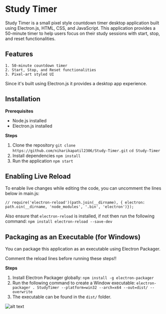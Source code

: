 # Study Timer

Study Timer is a small pixel style countdown timer desktop application built using Electron.js, HTML, CSS, and JavaScript. This application provides a 50-minute timer to help users focus on their study sessions with start, stop, and reset functionalities.

## Features
    1. 50-minute countdown timer
    2. Start, Stop, and Reset functionalities
    3. Pixel-art styled UI

Since it's built using Electron.js it provides a desktop app experience.

## Installation

**Prerequisites**
* Node.js installed
* Electron.js installed

**Steps**
1. Clone the repository
        ```git clone https://github.com/niharikapatil2306/Study-Timer.git```
        ```cd Study-Timer```
2. Install dependencies
        ```npm install```
3. Run the application
        ```npm start```

## Enabling Live Reload
To enable live changes while editing the code, you can uncomment the lines below in main.js:

```// require('electron-reload')(path.join(__dirname), { electron: path.oin(__dirname, 'node_modules', '.bin', 'electron')});```

Also ensure that ```electron-reload``` is installed, if not then run the following command: 
    ```npm install electron-reload --save-dev```

## Packaging as an Executable (for Windows)
You can package this application as an executable using Electron Packager.

Comment the reload lines before running these steps!!

**Steps**
1. Install Electron Packager globally: ```npm install -g electron-packager```
2. Run the following command to create a Window executable: ```electron-packager . StudyTimer --platform=win32 --arch=x64 --out=dist/ --overwrite```
3. The executable can be found in the ```dist/``` folder.

![alt text](image.png)
